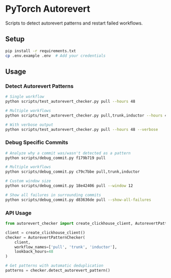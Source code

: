 # PyTorch Autorevert

Scripts to detect autorevert patterns and restart failed workflows.

## Setup

```bash
pip install -r requirements.txt
cp .env.example .env  # Add your credentials
```

## Usage

### Detect Autorevert Patterns
```bash
# Single workflow
python scripts/test_autorevert_checker.py pull --hours 48

# Multiple workflows
python scripts/test_autorevert_checker.py pull,trunk,inductor --hours 48

# With verbose output
python scripts/test_autorevert_checker.py pull --hours 48 --verbose
```

### Debug Specific Commits
```bash
# Analyze why a commit was/wasn't detected as a pattern
python scripts/debug_commit.py f179b719 pull

# Multiple workflows
python scripts/debug_commit.py c79c7bbe pull,trunk,inductor

# Custom window size
python scripts/debug_commit.py 18e42406 pull --window 12

# Show all failures in surrounding commits
python scripts/debug_commit.py d83636de pull --show-all-failures
```

### API Usage
```python
from autorevert_checker import create_clickhouse_client, AutorevertPatternChecker

client = create_clickhouse_client()
checker = AutorevertPatternChecker(
    client, 
    workflow_names=['pull', 'trunk', 'inductor'],
    lookback_hours=48
)

# Get patterns with automatic deduplication
patterns = checker.detect_autorevert_pattern()
```
